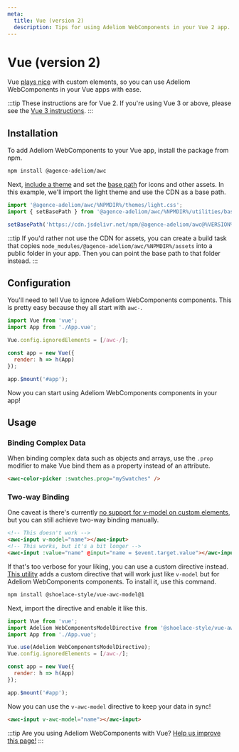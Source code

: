 ```yaml
---
meta:
  title: Vue (version 2)
  description: Tips for using Adeliom WebComponents in your Vue 2 app.
---
```


# Vue (version 2)

Vue [plays nice](https://custom-elements-everywhere.com/#vue) with custom elements, so you can use Adeliom WebComponents in your Vue apps with ease.

:::tip
These instructions are for Vue 2. If you're using Vue 3 or above, please see the [Vue 3 instructions](/frameworks/vue).
:::

## Installation

To add Adeliom WebComponents to your Vue app, install the package from npm.

```bash
npm install @agence-adeliom/awc
```

Next, [include a theme](/getting-started/themes) and set the [base path](/getting-started/installation#setting-the-base-path) for icons and other assets. In this example, we'll import the light theme and use the CDN as a base path.

```jsx
import '@agence-adeliom/awc/%NPMDIR%/themes/light.css';
import { setBasePath } from '@agence-adeliom/awc/%NPMDIR%/utilities/base-path';

setBasePath('https://cdn.jsdelivr.net/npm/@agence-adeliom/awc@%VERSION%/%CDNDIR%/');
```

:::tip
If you'd rather not use the CDN for assets, you can create a build task that copies `node_modules/@agence-adeliom/awc/%NPMDIR%/assets` into a public folder in your app. Then you can point the base path to that folder instead.
:::

## Configuration

You'll need to tell Vue to ignore Adeliom WebComponents components. This is pretty easy because they all start with `awc-`.

```js
import Vue from 'vue';
import App from './App.vue';

Vue.config.ignoredElements = [/awc-/];

const app = new Vue({
  render: h => h(App)
});

app.$mount('#app');
```

Now you can start using Adeliom WebComponents components in your app!

## Usage

### Binding Complex Data

When binding complex data such as objects and arrays, use the `.prop` modifier to make Vue bind them as a property instead of an attribute.

```html
<awc-color-picker :swatches.prop="mySwatches" />
```

### Two-way Binding

One caveat is there's currently [no support for v-model on custom elements](https://github.com/vuejs/vue/issues/7830), but you can still achieve two-way binding manually.

```html
<!-- This doesn't work -->
<awc-input v-model="name"></awc-input>
<!-- This works, but it's a bit longer -->
<awc-input :value="name" @input="name = $event.target.value"></awc-input>
```

If that's too verbose for your liking, you can use a custom directive instead. [This utility](https://www.npmjs.com/package/@shoelace-style/vue-awc-model) adds a custom directive that will work just like `v-model` but for Adeliom WebComponents components. To install it, use this command.

```bash
npm install @shoelace-style/vue-awc-model@1
```

Next, import the directive and enable it like this.

```js
import Vue from 'vue';
import Adeliom WebComponentsModelDirective from '@shoelace-style/vue-awc-model';
import App from './App.vue';

Vue.use(Adeliom WebComponentsModelDirective);
Vue.config.ignoredElements = [/awc-/];

const app = new Vue({
  render: h => h(App)
});

app.$mount('#app');
```

Now you can use the `v-awc-model` directive to keep your data in sync!

```html
<awc-input v-awc-model="name"></awc-input>
```

:::tip
Are you using Adeliom WebComponents with Vue? [Help us improve this page!](https://github.com/agence-adeliom/awc/blob/main/docs/frameworks/vue-2.md)
:::
